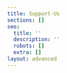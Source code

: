 ```yaml
---
title: Support-Us
sections: []
seo:
  title: ''
  description: ''
  robots: []
  extra: []
layout: advanced
---
```

